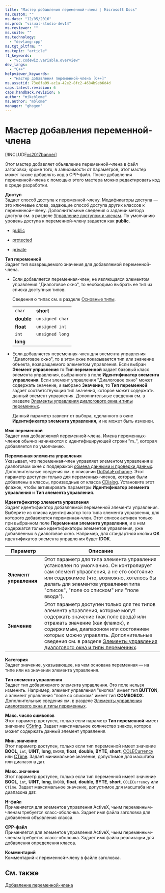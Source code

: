```yaml
---
title: "Мастер добавления переменной-члена | Microsoft Docs"
ms.custom: ""
ms.date: "12/05/2016"
ms.prod: "visual-studio-dev14"
ms.reviewer: ""
ms.suite: ""
ms.technology: 
  - "devlang-cpp"
ms.tgt_pltfrm: ""
ms.topic: "article"
f1_keywords: 
  - "vc.codewiz.variable.overview"
dev_langs: 
  - "C++"
helpviewer_keywords: 
  - "мастер добавления переменной-члена [C++]"
ms.assetid: 73e8fa99-ac1a-42e2-8fc2-4684b9eb6d4d
caps.latest.revision: 6
caps.handback.revision: 6
author: "mikeblome"
ms.author: "mblome"
manager: "ghogen"
---
```

# Мастер добавления переменной-члена
[!INCLUDE[vs2017banner](../assembler/inline/includes/vs2017banner.md)]

Этот мастер добавляет объявление переменной\-члена в файл заголовка; кроме того, в зависимости от параметров, этот мастер может также добавлять код в CPP\-файл.  После добавления переменной\-члена с помощью этого мастера можно редактировать код в среде разработки.  
  
 **Доступ**  
 Задает способ доступа к переменной\-члену.  Модификаторы доступа — это ключевые слова, задающие способ доступа других классов к переменной\-члену.  Дополнительные сведения о задании метода доступа см. в разделе [Управление доступом к членам](../cpp/member-access-control-cpp.md).  По умолчанию уровень доступа к переменной\-члену задается как **public**.  
  
-   [public](../cpp/public-cpp.md)  
  
-   [protected](../Topic/protected%20\(C++\).md)  
  
-   [private](../Topic/private%20\(C++\).md)  
  
 **Тип переменной**  
 Задает тип возвращаемого значения для добавляемой переменной\-члена.  
  
-   Если добавляется переменная\-член, не являющаяся элементом управления "Диалоговое окно", то необходимо выбрать ее тип из списка доступных типов.  
  
     Сведения о типах см. в разделе [Основные типы](../cpp/fundamental-types-cpp.md).  
  
    |||  
    |-|-|  
    |`char`|**short**|  
    |**double**|`unsigned char`|  
    |**float**|`unsigned int`|  
    |`int`|`unsigned long`|  
    |**long**||  
  
-   Если добавляется переменная\-член для элемента управления "Диалоговое окно", то в этом окне показывается тип или значение объекта, возвращаемого элементом управления.  Если выбран **Элемент управления** то **Тип переменной** задает базовый класс элемента управления, выбранного в поле **Идентификатор элемента управления**.  Если элемент управления "Диалоговое окно" может содержать значение, и выбрано **Значение**, то **Тип переменной** задает соответствующий тип значения, которое может содержать данный элемент управления.  Дополнительные сведения см. в разделе [Элементы управления диалогового окна и типы переменных](../Topic/Dialog%20Box%20Controls%20and%20Variable%20Types.md).  
  
     Данный параметр зависит от выбора, сделанного в окне **Идентификатор элемента управления**, и не может быть изменен.  
  
 **Имя переменной**  
 Задает имя добавляемой переменной\-члена.  Имена переменных\-членов обычно начинаются с идентифицирующей строки "m\_", которая добавляется по умолчанию.  
  
 **Переменная элемента управления**  
 Указывает, что переменная\-член управляет элементом управления в диалоговом окне с поддержкой [обмена данными и проверки данных](../mfc/dialog-data-exchange-and-validation.md).  Дополнительные сведения см. в описании [DoDataExchange](../Topic/CWnd::DoDataExchange.md).  Этот параметр доступен только для переменных\-членов, которые были добавлены в классы, производные от класса [CDialog](../mfc/reference/cdialog-class.md).  Установите этот флажок, чтобы активировать параметры **Идентификатор элемента управления** и **Тип элемента управления**.  
  
 **Идентификатор элемента управления**  
 Задает идентификатор добавляемой переменной элемента управления.  Выберите из списка идентификатор того типа элемента управления, для которого добавляется переменная\-член.  Этот список активен только при выбранном поле **Переменная элемента управления**, и в нем содержатся только идентификаторы элементов управления, уже добавленных в диалоговое окно.  Например, для стандартной кнопки **ОК** идентификатор элемента управления будет **IDOK**.  
  
|Параметр|Описание|  
|--------------|--------------|  
|**Элемент управления**|Этот параметр для типа элемента управления установлен по умолчанию.  Он контролирует сам элемент управления, а не его состояние или содержимое \(что, возможно, хотелось бы делать для элементов управления типа "список", "поле со списком" или "поле ввода"\).|  
|**Значение**|Этот параметр доступен только для тех типов элемента управления, которые могут содержать значение \(как поле ввода\) или отражать значение \(как флажок\), и содержимым, диапазоном или состоянием которых можно управлять.  Дополнительные сведения см. в разделе [Элементы управления диалогового окна и типы переменных](../Topic/Dialog%20Box%20Controls%20and%20Variable%20Types.md).|  
  
 **Категория**  
 Задает значение, указывающее, на чем основана переменная ― на типе или на значении элемента управления.  
  
 **Тип элемента управления**  
 Задает тип добавляемого элемента управления.  Это поле нельзя изменить.  Например, элемент управления "кнопка" имеет тип **BUTTON**, а элемент управления "поле со списком" имеет тип **COMBOBOX**.  Дополнительные сведения см. в разделе [Элементы управления диалогового окна и типы переменных](../Topic/Dialog%20Box%20Controls%20and%20Variable%20Types.md).  
  
 **Макс. число символов**  
 Этот параметр доступен, только если параметр **Тип переменной** имеет значение [CString](../atl-mfc-shared/reference/cstringt-class.md).  Задает максимальное количество знаков, которое может содержать данный элемент управления.  
  
 **Мин. значение**  
 Этот параметр доступен, только если тип переменной имеет значение **BOOL**, `int`, **UINT**, **long**, `DWORD`, **float**, **double**, **BYTE**, **short**, [COLECurrency](../Topic/COleCurrency%20Class.md) или [CTime](../Topic/CTime%20Class.md).  Задает минимальное значение, допустимое для масштаба или диапазона дат.  
  
 **Макс. значение**  
 Этот параметр доступен, только если тип переменной имеет значение **BOOL**, `int`, **UINT**, **long**, `DWORD`, **float**, **double**, **BYTE**, **short**, `COLECurrency` или `CTime`.  Задает максимальное значение, допустимое для масштаба или диапазона дат.  
  
 **H\-файл**  
 Применяется для элементов управления ActiveX, чьим переменным\-членам требуется класс\-оболочка.  Задает имя файла заголовка для добавления объявления класса.  
  
 **CPP\-файл**  
 Применяется для элементов управления ActiveX, чьим переменным\-членам требуется класс\-оболочка.  Задает имя файла реализации для добавления определения класса.  
  
 **Комментарий**  
 Комментарий к переменной\-члену в файле заголовка.  
  
## См. также  
 [Добавление переменной\-члена](../ide/adding-a-member-variable-visual-cpp.md)